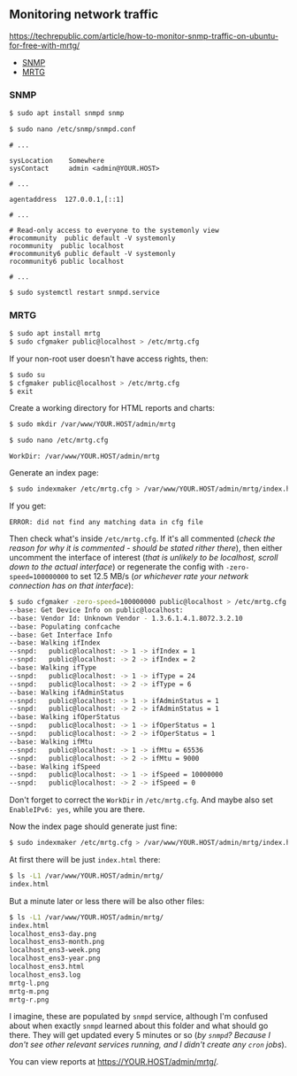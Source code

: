 ## Monitoring network traffic

<https://techrepublic.com/article/how-to-monitor-snmp-traffic-on-ubuntu-for-free-with-mrtg/>

<!-- MarkdownTOC -->

- [SNMP](#snmp)
- [MRTG](#mrtg)

<!-- /MarkdownTOC -->

### SNMP

``` sh
$ sudo apt install snmpd snmp
```

``` sh
$ sudo nano /etc/snmp/snmpd.conf
```
```
# ...

sysLocation    Somewhere
sysContact     admin <admin@YOUR.HOST>

# ...

agentaddress  127.0.0.1,[::1]

# ...

# Read-only access to everyone to the systemonly view
#rocommunity  public default -V systemonly
rocommunity  public localhost
#rocommunity6 public default -V systemonly
rocommunity6 public localhost

# ...
```
``` sh
$ sudo systemctl restart snmpd.service
```

### MRTG

``` sh
$ sudo apt install mrtg
$ sudo cfgmaker public@localhost > /etc/mrtg.cfg
```

If your non-root user doesn't have access rights, then:

``` sh
$ sudo su
$ cfgmaker public@localhost > /etc/mrtg.cfg
$ exit
```

Create a working directory for HTML reports and charts:

``` sh
$ sudo mkdir /var/www/YOUR.HOST/admin/mrtg
```

``` sh
$ sudo nano /etc/mrtg.cfg
```
```
WorkDir: /var/www/YOUR.HOST/admin/mrtg
```

Generate an index page:

``` sh
$ sudo indexmaker /etc/mrtg.cfg > /var/www/YOUR.HOST/admin/mrtg/index.html
```

If you get:

```
ERROR: did not find any matching data in cfg file
```

Then check what's inside `/etc/mrtg.cfg`. If it's all commented (*check the reason for why it is commented - should be stated rither there*), then either uncomment the interface of interest (*that is unlikely to be localhost, scroll down to the actual interface*) or regenerate the config with `-zero-speed=100000000` to set 12.5 MB/s (*or whichever rate your network connection has on that interface*):

``` sh
$ sudo cfgmaker -zero-speed=100000000 public@localhost > /etc/mrtg.cfg
--base: Get Device Info on public@localhost:
--base: Vendor Id: Unknown Vendor - 1.3.6.1.4.1.8072.3.2.10
--base: Populating confcache
--base: Get Interface Info
--base: Walking ifIndex
--snpd:   public@localhost: -> 1 -> ifIndex = 1
--snpd:   public@localhost: -> 2 -> ifIndex = 2
--base: Walking ifType
--snpd:   public@localhost: -> 1 -> ifType = 24
--snpd:   public@localhost: -> 2 -> ifType = 6
--base: Walking ifAdminStatus
--snpd:   public@localhost: -> 1 -> ifAdminStatus = 1
--snpd:   public@localhost: -> 2 -> ifAdminStatus = 1
--base: Walking ifOperStatus
--snpd:   public@localhost: -> 1 -> ifOperStatus = 1
--snpd:   public@localhost: -> 2 -> ifOperStatus = 1
--base: Walking ifMtu
--snpd:   public@localhost: -> 1 -> ifMtu = 65536
--snpd:   public@localhost: -> 2 -> ifMtu = 9000
--base: Walking ifSpeed
--snpd:   public@localhost: -> 1 -> ifSpeed = 10000000
--snpd:   public@localhost: -> 2 -> ifSpeed = 0
```

Don't forget to correct the `WorkDir` in `/etc/mrtg.cfg`. And maybe also set `EnableIPv6: yes`, while you are there.

Now the index page should generate just fine:

``` sh
$ sudo indexmaker /etc/mrtg.cfg > /var/www/YOUR.HOST/admin/mrtg/index.html
```

At first there will be just `index.html` there:

``` sh
$ ls -L1 /var/www/YOUR.HOST/admin/mrtg/
index.html
```

But a minute later or less there will be also other files:

``` sh
$ ls -L1 /var/www/YOUR.HOST/admin/mrtg/
index.html
localhost_ens3-day.png
localhost_ens3-month.png
localhost_ens3-week.png
localhost_ens3-year.png
localhost_ens3.html
localhost_ens3.log
mrtg-l.png
mrtg-m.png
mrtg-r.png
```

I imagine, these are populated by `snmpd` service, although I'm confused about when exactly `snmpd` learned about this folder and what should go there. They will get updated every 5 minutes or so (*by `snmpd`? Because I don't see other relevant services running, and I didn't create any `cron` jobs*).

You can view reports at <https://YOUR.HOST/admin/mrtg/>.
